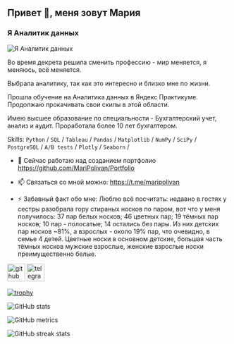 ## Привет 👋, меня зовут Мария
### Я Аналитик данных
![Я Аналитик данных](https://emvg.energie-und-management.de/filestore/newsimgorg/Top_Studien/Studien/Studien_shutterstock_1121294939_HI.jpg)

Во время декрета решила сменить профессию - мир меняется, я меняюсь, всё меняется.

Выбрала аналитику, так как это интересно и близко мне по жизни. 

Прошла обучение на Аналитика данных в Яндекс Практикуме. 
Продолжаю прокачивать свои скилы в этой области.

Имею высшее образование по специальности - Бухгалтерский учет, анализ и аудит. Проработала более 10 лет бухгалтером.

Skills: `Python` / `SQL` / `Tableau` / `Pandas` / `Matplotlib` / `NumPy` / `SciPy` / `PostgreSQL` / `A/B tests` / `Plotly` / `Seaborn` / 

- 🔭 Сейчас работаю над созданием портфолио https://github.com/MariPolivan/Portfolio
  
- 📫 Связаться со мной можно: https://t.me/maripolivan
  
- ⚡ Забавный факт обо мне: Люблю всё посчитать: недавно в гостях у сестры разобрала гору стираных носков по паром, вот что у меня получилось: 37 пар белых носков; 46 цветных пар; 19 тёмных пар носков; 10 пар - полосатые; 14 остались без пары. Из них детских пар носков ~81%, а взрослых - около 19% пар, что очевидно, в семье 4 детей. Цветные носки в основном детские, большая часть тёмных носков мужские взрослые, женские взрослые носки преимущественно белые.


[<img src='https://cdn.jsdelivr.net/npm/simple-icons@3.0.1/icons/github.svg' alt='github' height='40'>](https://github.com/MariPolivan)  [<img src='https://cdn.jsdelivr.net/npm/simple-icons@3.0.1/icons/telegram.svg' alt='telegram' height='40'>](maripolivan)  

[![trophy](https://github-profile-trophy.vercel.app/?username=MariPolivan)](https://github.com/ryo-ma/github-profile-trophy)

![GitHub stats](https://github-readme-stats.vercel.app/api?username=MariPolivan&show_icons=true&count_private=true)  

![GitHub metrics](https://metrics.lecoq.io/MariPolivan)  

![GitHub streak stats](https://streak-stats.demolab.com/?user=MariPolivan)  


